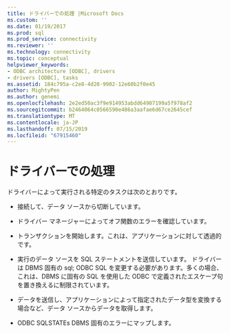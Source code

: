 ```yaml
---
title: ドライバーでの処理 |Microsoft Docs
ms.custom: ''
ms.date: 01/19/2017
ms.prod: sql
ms.prod_service: connectivity
ms.reviewer: ''
ms.technology: connectivity
ms.topic: conceptual
helpviewer_keywords:
- ODBC architecture [ODBC], drivers
- drivers [ODBC], tasks
ms.assetid: 184c795a-c2e8-4d20-9902-12e60b2f0e45
author: MightyPen
ms.author: genemi
ms.openlocfilehash: 2e2ed50ac3f9e914953abdd64907199a5f978af2
ms.sourcegitcommit: b2464064c0566590e486a3aafae6d67ce2645cef
ms.translationtype: MT
ms.contentlocale: ja-JP
ms.lasthandoff: 07/15/2019
ms.locfileid: "67915460"
---
```

# <a name="driver-tasks"></a>ドライバーでの処理
ドライバーによって実行される特定のタスクは次のとおりです。  
  
-   接続して、データ ソースから切断しています。  
  
-   ドライバー マネージャーによってオフ関数のエラーを確認しています。  
  
-   トランザクションを開始します。これは、アプリケーションに対して透過的です。  
  
-   実行のデータ ソースを SQL ステートメントを送信しています。 ドライバーは DBMS 固有の sql; ODBC SQL を変更する必要があります。多くの場合、これは、DBMS に固有の SQL を使用した ODBC で定義されたエスケープ句を置き換えるに制限されています。  
  
-   データを送信し、アプリケーションによって指定されたデータ型を変換する場合など、データ ソースからデータを取得します。  
  
-   ODBC SQLSTATEs DBMS 固有のエラーにマップします。
